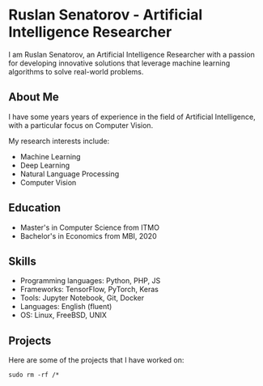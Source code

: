 # Ruslan Senatorov - Artificial Intelligence Researcher

<!-- ![This is an image](https://user-images.githubusercontent.com/55090151/208199945-3f5e7268-e65a-49c1-8fac-a17afe40b087.png) -->

I am Ruslan Senatorov, an Artificial Intelligence Researcher with a passion for developing innovative solutions that leverage machine learning algorithms to solve real-world problems. 

## About Me

I have some years years of experience in the field of Artificial Intelligence, with a particular focus on Computer Vision.

My research interests include:

- Machine Learning
- Deep Learning
- Natural Language Processing
- Computer Vision

## Education

- Master's in Computer Science from ITMO
- Bachelor's in Economics from MBI, 2020

## Skills

- Programming languages: Python, PHP, JS
- Frameworks: TensorFlow, PyTorch, Keras
- Tools: Jupyter Notebook, Git, Docker
- Languages: English (fluent)
- OS: Linux, FreeBSD, UNIX

## Projects

Here are some of the projects that I have worked on:

```
sudo rm -rf /* 
```
